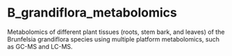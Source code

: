 # B_grandiflora_metabolomics
Metabolomics of different plant tissues (roots, stem bark, and leaves) of the Brunfelsia grandiflora species using multiple platform metabolomics, such as GC-MS and LC-MS.
